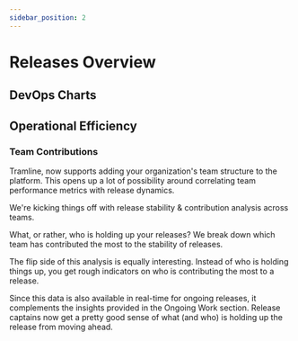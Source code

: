 ```yaml
---
sidebar_position: 2
---
```


# Releases Overview


## DevOps Charts

## Operational Efficiency

### Team Contributions

Tramline, now supports adding your organization's team structure to the platform. This opens up a lot of possibility around correlating team performance metrics with release dynamics.

We're kicking things off with release stability & contribution analysis across teams.

What, or rather, who is holding up your releases? We break down which team has contributed the most to the stability of releases.

The flip side of this analysis is equally interesting. Instead of who is holding things up, you get rough indicators on who is contributing the most to a release.

Since this data is also available in real-time for ongoing releases, it complements the insights provided in the Ongoing Work section. Release captains now get a pretty good sense of what (and who) is holding up the release from moving ahead.
